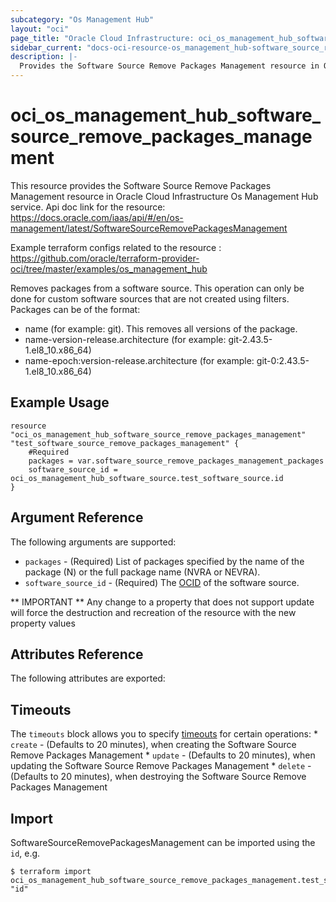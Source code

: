 ```yaml
---
subcategory: "Os Management Hub"
layout: "oci"
page_title: "Oracle Cloud Infrastructure: oci_os_management_hub_software_source_remove_packages_management"
sidebar_current: "docs-oci-resource-os_management_hub-software_source_remove_packages_management"
description: |-
  Provides the Software Source Remove Packages Management resource in Oracle Cloud Infrastructure Os Management Hub service
---
```


# oci_os_management_hub_software_source_remove_packages_management
This resource provides the Software Source Remove Packages Management resource in Oracle Cloud Infrastructure Os Management Hub service.
Api doc link for the resource: https://docs.oracle.com/iaas/api/#/en/os-management/latest/SoftwareSourceRemovePackagesManagement

Example terraform configs related to the resource : https://github.com/oracle/terraform-provider-oci/tree/master/examples/os_management_hub

Removes packages from a software source. This operation can only be done for custom software sources that are not created using filters.
Packages can be of the format:
  * name (for example: git). This removes all versions of the package.
  * name-version-release.architecture (for example: git-2.43.5-1.el8_10.x86_64)
  * name-epoch:version-release.architecture (for example: git-0:2.43.5-1.el8_10.x86_64)


## Example Usage

```hcl
resource "oci_os_management_hub_software_source_remove_packages_management" "test_software_source_remove_packages_management" {
	#Required
	packages = var.software_source_remove_packages_management_packages
	software_source_id = oci_os_management_hub_software_source.test_software_source.id
}
```

## Argument Reference

The following arguments are supported:

* `packages` - (Required) List of packages specified by the name of the package (N) or the full package name (NVRA or NEVRA).
* `software_source_id` - (Required) The [OCID](https://docs.cloud.oracle.com/iaas/Content/General/Concepts/identifiers.htm) of the software source.


** IMPORTANT **
Any change to a property that does not support update will force the destruction and recreation of the resource with the new property values

## Attributes Reference

The following attributes are exported:


## Timeouts

The `timeouts` block allows you to specify [timeouts](https://registry.terraform.io/providers/oracle/oci/latest/docs/guides/changing_timeouts) for certain operations:
	* `create` - (Defaults to 20 minutes), when creating the Software Source Remove Packages Management
	* `update` - (Defaults to 20 minutes), when updating the Software Source Remove Packages Management
	* `delete` - (Defaults to 20 minutes), when destroying the Software Source Remove Packages Management


## Import

SoftwareSourceRemovePackagesManagement can be imported using the `id`, e.g.

```
$ terraform import oci_os_management_hub_software_source_remove_packages_management.test_software_source_remove_packages_management "id"
```

